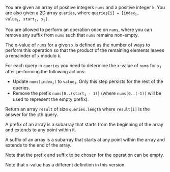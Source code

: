 You are given an array of positive integers `nums` and a positive integer `k`. You are also given a 2D array `queries`, where <code>queries[i] = [index<sub>i</sub>, value<sub>i</sub>, start<sub>i</sub>, x<sub>i</sub>]</code>.

You are allowed to perform an operation once on `nums`, where you can remove any suffix from `nums` such that `nums` remains non-empty.

The x-value of `nums` for a given `x` is defined as the number of ways to perform this operation so that the product of the remaining elements leaves a remainder of `x` modulo `k`.

For each query in `queries` you need to determine the x-value of `nums` for <code>x<sub>i</sub></code> after performing the following actions:

- Update <code>nums[index<sub>i</sub>]</code> to <code>value<sub>i</sub></code>. Only this step persists for the rest of the queries.
- Remove the prefix <code>nums[0..(start<sub>i</sub> - 1)]</code> (where <code>nums[0..(-1)]</code> will be used to represent the empty prefix).

Return an array `result` of size `queries.length` where `result[i]` is the answer for the `i`th query.

A prefix of an array is a subarray that starts from the beginning of the array and extends to any point within it.

A suffix of an array is a subarray that starts at any point within the array and extends to the end of the array.

Note that the prefix and suffix to be chosen for the operation can be empty.

Note that x-value has a different definition in this version.